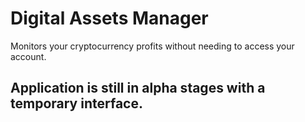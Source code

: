 # Digital Assets Manager
Monitors your cryptocurrency profits without needing to access your account.

## Application is still in alpha stages with a temporary interface.
